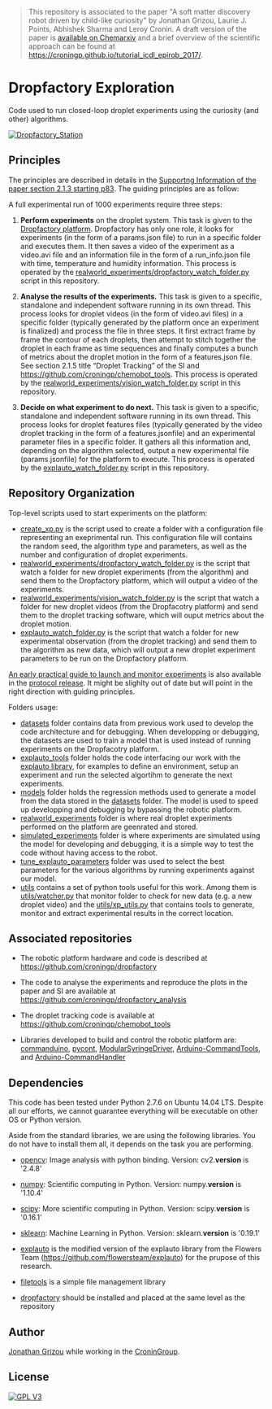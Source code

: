 >This repository is associated to the paper "A soft matter discovery robot driven by child-like curiosity" by Jonathan Grizou, Laurie J. Points, Abhishek Sharma and Leroy Cronin. A draft version of the paper is [available on Chemarxiv](https://chemrxiv.org/articles/A_Closed_Loop_Discovery_Robot_Driven_by_a_Curiosity_Algorithm_Discovers_Proto-Cells_That_Show_Complex_and_Emergent_Behaviours/6958334) and a brief overview of the scientific approach can be found at https://croningp.github.io/tutorial_icdl_epirob_2017/.

# Dropfactory Exploration

Code used to run closed-loop droplet experiments using the curiosity (and other) algorithms.

[![Dropfactory_Station](https://github.com/croningp/dropfactory/raw/master/media/gif/dropfactory_stations_speedup.gif)](https://youtu.be/bY5OoRBJkf0)

## Principles

The principles are described in details in the [Supportng Information of the paper section 2.1.3 starting p83](https://ndownloader.figshare.com/files/12759725). The guiding principles are as follow:

A full experimental run of 1000 experiments require three steps: 

1. **Perform  experiments** on  the  droplet  system.  This  task  is  given  to  the  [Dropfactory platform](https://github.com/croningp/dropfactory).  Dropfactory  has  only  one  role,  it  looks  for  experiments  (in  the  form  of  a params.json file) to run in a specific folder and executes them. It then saves a video of the experiment as a video.avi file and an information file in the form of a run_info.json file with time, temperature and humidity information. This process is operated by the [realworld_experiments/dropfactory_watch_folder.py](realworld_experiments/dropfactory_watch_folder.py) script in this repository.

2. **Analyse  the  results  of  the  experiments.**  This  task  is  given  to  a specific,  standalone  and  independent  software  running  in  its  own  thread.  This  process  looks  for  droplet videos  (in  the  form  of  video.avi  files)  in  a  specific  folder  (typically  generated  by  the  platform  once  an  experiment  is  finalized)  and  process  the  file  in  three  steps.  It  first  extract frame by frame the contour of each droplets, then attempt to stitch together the droplet in each frame as time sequences and finally computes a bunch of metrics about the droplet motion in the form of a features.json file. See section 2.1.5 title “Droplet Tracking” of the SI and https://github.com/croningp/chemobot_tools. This process is operated by the [realworld_experiments/vision_watch_folder.py](realworld_experiments/vision_watch_folder.py) script in this repository.

3. **Decide on what experiment to do next.**  This task is given to a specific, standalone and independent software running in its own thread. This process looks for droplet features files  (typically  generated  by  the  video  droplet  tracking in  the  form  of  a  features.jsonfile)  and  an  experimental  parameter  files in  a  specific  folder.  It  gathers  all  this  information and, depending on the algorithm selected, output a new experimental file (params.jsonfile) for         the         platform         to         execute. This process is operated by the [explauto_watch_folder.py](explauto_watch_folder.py) script in this repository.

## Repository Organization

Top-level scripts used to start experiments on the platform:
- [create_xp.py](create_xp.py) is the script used to create a folder with a configuration file representing an exeprimental run. This configuration file will contains the random seed, the algorithm type and parameters, as well as the number and configuration of droplet experiments.
- [realworld_experiments/dropfactory_watch_folder.py](realworld_experiments/dropfactory_watch_folder.py) is the script that watch a folder for new droplet experiments (from the algorithm) and send them to the Dropfactory platform, which will output a video of the experiments.
- [realworld_experiments/vision_watch_folder.py](realworld_experiments/vision_watch_folder.py) is the script that watch a folder for new droplet videos (from the Dropfacotry platform) and send them to the droplet tracking software, which will ouput metrics about the droplet motion.
- [explauto_watch_folder.py](explauto_watch_folder.py) is the script that watch a folder for new experimental observation (from the droplet tracking) and send them to the algorithm as new data, which will output a new droplet experiment parameters to be run on the Dropfactory platform.

[An early practical guide to launch and monitor experiments](https://github.com/croningp/dropfactory_exploration/releases/download/protocol/Dropfactory_protocol.pdf) is also available in the [protocol release](https://github.com/croningp/dropfactory_exploration/releases/tag/protocol). It might be slighlty out of date but will point in the right direction with guiding principles.

Folders usage:
- [datasets](datasets) folder contains data from previous work used to develop the code architecture and for debugging. When developping or debugging, the datasets are used to train a model that is used instead of running experiments on the Dropfacotry platform.
- [explauto_tools](explauto_tools) folder holds the code interfacing our work with the [explauto library](https://github.com/flowersteam/explauto), for examples to define an environment, setup an experiment and run the selected algortihm to generate the next experiments.
- [models](models) folder holds the regression methods used to generate a model from the data stored in the [datasets](datasets) folder. The model is used to speed up developping and debugging by bypassing the robotic platform.
- [realworld_experiments](realworld_experiments) folder is where real droplet experiments performed on the platform are geenrated and stored.
- [simulated_experiments](simulated_experiments) folder is where experiments are simulated using the model for developing and debugging, it is a simple way to test the code without having access to the robot.
- [tune_explauto_parameters](tune_explauto_parameters) folder was used to select the best parameters for the various algorithms by running experiments against our model.
- [utils](utils) contains a set of python tools useful for this work. Among them is [utils/watcher.py](utils/watcher.py) that monitor folder to check for new data (e.g. a new droplet video) and the [utils/xp_utils.py](utils/xp_utils.py) that contains tools to generate, monitor and extract experimental results in the correct location.

## Associated repositories

- The robotic platform hardware and code is described at https://github.com/croningp/dropfactory

- The code to analyse the experiments and reproduce the plots in the paper and SI are available at https://github.com/croningp/dropfactory_analysis

- The droplet tracking code is available at https://github.com/croningp/chemobot_tools

- Libraries developed to build and control the robotic platform are: [commanduino](https://github.com/croningp/commanduino), [pycont](https://github.com/croningp/pycont), [ModularSyringeDriver](https://github.com/croningp/ModularSyringeDriver), [Arduino-CommandTools](https://github.com/croningp/Arduino-CommandTools), and [Arduino-CommandHandler](https://github.com/croningp/Arduino-CommandHandler)

## Dependencies

This code has been tested under Python 2.7.6 on Ubuntu 14.04 LTS. Despite all our efforts, we cannot guarantee everything will be executable on other OS or Python version.

Aside from the standard libraries, we are using the following libraries. You do not have to install them all, it depends on the task you are performing.

- [opencv](http://opencv.org/): Image analysis with python binding.
Version: cv2.__version__ is '2.4.8'

- [numpy](http://www.numpy.org/): Scientific computing in Python.
Version: numpy.__version__ is '1.10.4'

- [scipy](http://www.scipy.org/scipylib/index.html): More scientific computing in Python.
Version: scipy.__version__ is '0.16.1'

- [sklearn](http://scikit-learn.org/): Machine Learning in Python.
Version: sklearn.__version__ is '0.19.1'

- [explauto](https://github.com/jgrizou/explauto) is the modified version of the explauto library from the Flowers Team (https://github.com/flowersteam/explauto) for the prupose of this research.

- [filetools](https://github.com/jgrizou/filetools) is a simple file management library

- [dropfactory](https://github.com/croningp/dropfactory) should be installed and placed at the same level as the repository

## Author

[Jonathan Grizou](http://jgrizou.com/) while working in the [CroninGroup](http://www.chem.gla.ac.uk/cronin/).

## License

[![GPL V3](https://www.gnu.org/graphics/gplv3-127x51.png)](https://www.gnu.org/licenses/gpl.html)
